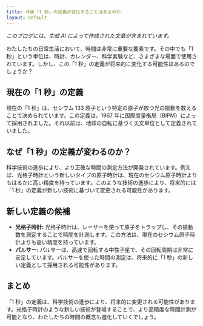 ```yaml
---
title: 今後「1 秒」の定義が変化することはあるのか
layout: default
---
```


_このブログには、生成 AI によって作成された文章が含まれています。_

わたしたちの日常生活において、時間は非常に重要な要素です。その中でも「1 秒」という単位は、時計、カレンダー、科学実験など、さまざまな場面で使用されています。しかし、この「1 秒」の定義が将来的に変化する可能性はあるのでしょうか？

## 現在の「1 秒」の定義

現在の「1 秒」は、セシウム 133 原子という特定の原子が放つ光の振動を数えることで決められています。この定義は、1967 年に国際度量衡局（BIPM）によって採用されました。それ以前は、地球の自転に基づく天文単位として定義されていました。

## なぜ「1 秒」の定義が変わるのか？

科学技術の進歩により、より正確な時間の測定方法が開発されています。例えば、光格子時計という新しいタイプの原子時計は、現在のセシウム原子時計よりもはるかに高い精度を持っています。このような技術の進歩により、将来的には「1 秒」の定義が新しい技術に基づいて変更される可能性があります。

## 新しい定義の候補

- **光格子時計:** 光格子時計は、レーザーを使って原子をトラップし、その振動数を測定することで時間を計測します。この方法は、現在のセシウム原子時計よりも高い精度を持っています。
- **パルサー:** パルサーは、高速で回転する中性子星で、その回転周期は非常に安定しています。パルサーを使った時間の測定は、将来的に「1 秒」の新しい定義として採用される可能性があります。

## まとめ

「1 秒」の定義は、科学技術の進歩により、将来的に変更される可能性があります。光格子時計のような新しい技術が登場することで、より高精度な時間計測が可能となり、わたしたちの時間の概念も進化していくでしょう。
